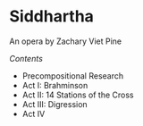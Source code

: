 # Siddhartha
An opera by Zachary Viet Pine

_Contents_
* Precompositional Research
* Act I: Brahminson
* Act II: 14 Stations of the Cross
* Act III: Digression
* Act IV
